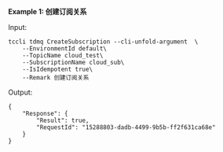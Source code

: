 **Example 1: 创建订阅关系**



Input: 

```
tccli tdmq CreateSubscription --cli-unfold-argument  \
    --EnvironmentId default\
    --TopicName cloud_test\
    --SubscriptionName cloud_sub\
    --IsIdempotent true\
    --Remark 创建订阅关系
```

Output: 
```
{
    "Response": {
        "Result": true,
        "RequestId": "15288803-dadb-4499-9b5b-ff2f631ca68e"
    }
}
```

